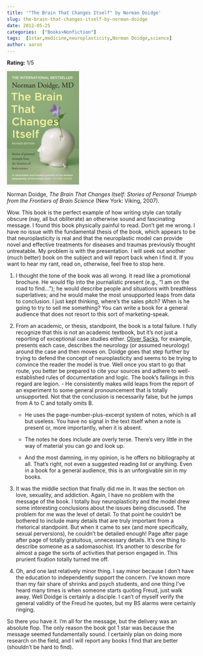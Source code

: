 ```yaml
---
title: '"The Brain That Changes Itself" by Norman Doidge'
slug: the-brain-that-changes-itself-by-norman-doidge
date: 2012-05-25
categories:  ["Books>Nonfiction"]
tags:  [1star,medicine,neuroplasticity,Norman Doidge,science]
author: aaron
---
```


**Rating:** 1/5

![Book cover](cover10-191x300.jpg "Brain That Changes Itself")

Norman Doidge, *The Brain That Changes Itself: Stories of Personal Triumph from the Frontiers of Brain Science* (New York: Viking, 2007).

Wow. This book is the perfect example of how writing style can totally obscure (nay, all but obliterate) an otherwise sound and fascinating message. I found this book physically painful to read. Don’t get me wrong. I have no issue with the fundamental thesis of the book, which appears to be that neuroplasticity is real and that the neuroplastic model can provide novel and effective treatments for diseases and traumas previously thought untreatable. My problem is with the presentation. I will seek out another (much better) book on the subject and will report back when I find it. If you want to hear my rant, read on, otherwise, feel free to stop here.

1. I thought the tone of the book was all wrong. It read like a promotional brochure. He would flip into the journalistic present (e.g., “I am on the road to find…”); he would describe people and situations with breathless superlatives; and he would make the most unsupported leaps from data to conclusion. I just kept thinking, where’s the sales pitch? When is he going to try to sell me something? You can write a book for a general audience that does not resort to this sort of marketing-speak.

2. From an academic, or thesis, standpoint, the book is a total failure. I fully recognize that this is not an academic textbook, but it’s not just a reporting of exceptional case studies either. [Oliver Sacks](../musicophilia-by-oliver-sacks "“Musicophilia” by Oliver Sacks"), for example, presents each case, describes the neurology (or assumed neurology) around the case and then moves on. Doidge goes that step further by trying to defend the concept of neuroplasticity and seems to be trying to convince the reader the model is true. Well once you start to go that route, you better be prepared to cite your sources and adhere to well-established rules of documentation and logic. The book’s failings in this regard are legion. - He consistently makes wild leaps from the report of an experiment to some general pronouncement that is totally unsupported. Not that the conclusion is necessarily false, but he jumps from A to C and totally omits B.

   - He uses the page-number-plus-excerpt system of notes, which is all but useless. You have no signal in the text itself when a note is present or, more importantly, when it is absent.

   - The notes he does include are overly terse. There’s very little in the way of material you can go and look up.

   - And the most damning, in my opinion, is he offers no bibliography at all. That’s right, not even a suggested reading list or anything. Even in a book for a general audience, this is an unforgivable sin in my books.

3. It was the middle section that finally did me in. It was the section on love, sexuality, and addiction. Again, I have no problem with the message of the book. I totally buy neuroplasticity and the model drew some interesting conclusions about the issues being discussed. The problem for me was the level of detail. To that point he couldn’t be bothered to include many details that are truly important from a rhetorical standpoint. But when it came to sex (and more specifically, sexual perversions), he couldn’t be detailed enough! Page after page after page of totally gratuitous, unnecessary details. It’s one thing to describe someone as a sadomasochist. It’s another to describe for almost a page the sorts of activities that person engaged in. This prurient fixation totally turned me off.

4. Oh, and one last relatively minor thing. I say minor because I don’t have the education to independently support the concern. I’ve known more than my fair share of shrinks and psych students, and one thing I’ve heard many times is when someone starts quoting Freud, just walk away. Well Doidge is certainly a disciple. I can’t of myself verify the general validity of the Freud he quotes, but my BS alarms were certainly ringing.

So there you have it. I’m all for the message, but the delivery was an absolute flop. The only reason the book got 1 star was because the message seemed fundamentally sound. I certainly plan on doing more research on the field, and I will report any books I find that are better (shouldn’t be hard to find).
